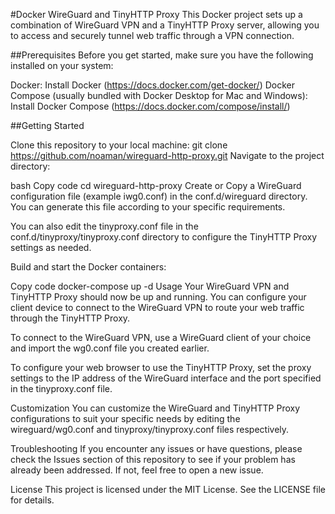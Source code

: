 #Docker WireGuard and TinyHTTP Proxy
This Docker project sets up a combination of WireGuard VPN and a TinyHTTP Proxy server, allowing you to access and securely tunnel web traffic through a VPN connection.

##Prerequisites
Before you get started, make sure you have the following installed on your system:

Docker: Install Docker (https://docs.docker.com/get-docker/)
Docker Compose (usually bundled with Docker Desktop for Mac and Windows): Install Docker Compose (https://docs.docker.com/compose/install/)

##Getting Started

Clone this repository to your local machine:
git clone https://github.com/noaman/wireguard-http-proxy.git
Navigate to the project directory:

bash
Copy code
cd wireguard-http-proxy
Create or Copy a WireGuard configuration file (example iwg0.conf) in the conf.d/wireguard directory. You can generate this file according to your specific requirements.

You can also edit the tinyproxy.conf file in the conf.d/tinyproxy/tinyproxy.conf directory to configure the TinyHTTP Proxy settings as needed.

Build and start the Docker containers:

Copy code
docker-compose up -d
Usage
Your WireGuard VPN and TinyHTTP Proxy should now be up and running. You can configure your client device to connect to the WireGuard VPN to route your web traffic through the TinyHTTP Proxy.

To connect to the WireGuard VPN, use a WireGuard client of your choice and import the wg0.conf file you created earlier.

To configure your web browser to use the TinyHTTP Proxy, set the proxy settings to the IP address of the WireGuard interface and the port specified in the tinyproxy.conf file.

Customization
You can customize the WireGuard and TinyHTTP Proxy configurations to suit your specific needs by editing the wireguard/wg0.conf and tinyproxy/tinyproxy.conf files respectively.

Troubleshooting
If you encounter any issues or have questions, please check the Issues section of this repository to see if your problem has already been addressed. If not, feel free to open a new issue.

License
This project is licensed under the MIT License. See the LICENSE file for details.